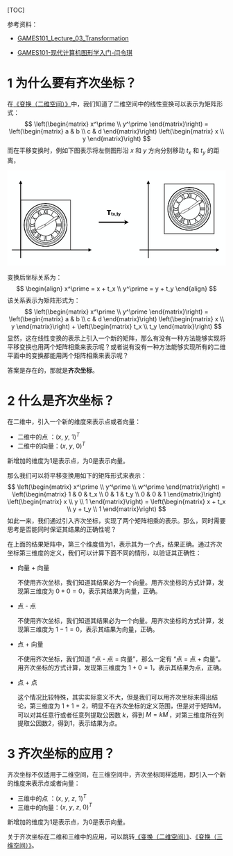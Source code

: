 [TOC]

参考资料：

- [GAMES101_Lecture_03_Transformation](./resources/GAMES101/GAMES101_Lecture_03_Transformation.pdf)

- [GAMES101-现代计算机图形学入门-闫令琪](https://www.bilibili.com/video/BV1X7411F744?p=3)



# 1 为什么要有齐次坐标？

在[《变换（二维空间）》](./变换（二维空间）.html)中，我们知道了二维空间中的线性变换可以表示为矩阵形式：
$$
\left(\begin{matrix} x^\prime \\ y^\prime \end{matrix}\right) = 
\left(\begin{matrix} a & b \\ c & d \end{matrix}\right)
\left(\begin{matrix} x \\ y \end{matrix}\right)
$$
而在平移变换时，例如下图表示将左侧图形沿 $x$ 和 $y$ 方向分别移动 $t_x$ 和 $t_y$ 的距离，

![](./resources/images/3.1.png)

变换后坐标关系为：
$$
\begin{align}
x^\prime = x + t_x \\
y^\prime = y + t_y
\end{align}
$$
该关系表示为矩阵形式为：
$$
\left(\begin{matrix} x^\prime \\ y^\prime \end{matrix}\right) = 
\left(\begin{matrix} a & b \\ c & d \end{matrix}\right)
\left(\begin{matrix} x \\ y \end{matrix}\right) + 
\left(\begin{matrix} t_x \\ t_y \end{matrix}\right)
$$
显然，这在线性变换的表示上引入一个新的矩阵，那么有没有一种方法能够实现将平移变换也用两个矩阵相乘来表示呢？或者说有没有一种方法能够实现所有的二维平面中的变换都能用两个矩阵相乘来表示呢？



答案是存在的，那就是**齐次坐标**。



# 2 什么是齐次坐标？

在二维中，引入一个新的维度来表示点或者向量：

- 二维中的点    ：$(x,\ y,\ 1)^T$
- 二维中的向量：$(x,\ y,\ 0)^T$

新增加的维度为1是表示点，为0是表示向量。



那么我们可以将平移变换用如下的矩阵形式来表示：
$$
\left(\begin{matrix} x^\prime \\ y^\prime \\ w^\prime \end{matrix}\right) = 
\left(\begin{matrix} 1 & 0 & t_x \\ 0 & 1 & t_y \\ 0 & 0 & 1 \end{matrix}\right)
\left(\begin{matrix} x \\ y \\ 1 \end{matrix}\right) = 
\left(\begin{matrix} x + t_x \\ y + t_y \\ 1 \end{matrix}\right)
$$
如此一来，我们通过引入齐次坐标，实现了两个矩阵相乘的表示。那么，同时需要思考是否能同时保证其结果的正确性呢？



在上面的结果矩阵中，第三个维度值为1，表示其为一个点，结果正确。通过齐次坐标第三维度的定义，我们可以计算下面不同的情形，以验证其正确性：

- 向量 + 向量

  不使用齐次坐标，我们知道其结果必为一个向量。用齐次坐标的方式计算，发现第三维度为 $0 + 0 = 0$，表示其结果为向量，正确。

- 点 - 点 

  不使用齐次坐标，我们知道其结果必为一个向量。用齐次坐标的方式计算，发现第三维度为 $1 - 1 = 0$，表示其结果为向量，正确。

- 点 + 向量

  不使用齐次坐标，我们知道 “点 - 点 = 向量”，那么一定有 “点 = 点 + 向量”。用齐次坐标的方式计算，发现第三维度为 $1 + 0 = 1$，表示其结果为点，正确。

- 点 + 点

  这个情况比较特殊，其实实际意义不大，但是我们可以用齐次坐标来得出结论，第三维度为 $1 + 1 = 2$，明显不在齐次坐标的定义范围，但是对于矩阵M，可以对其任意行或者任意列提取公因数 $k$，得到 $M = kM^\prime$，对第三维度所在列提取公因数2，得到1，表示结果为点。



# 3 齐次坐标的应用？

齐次坐标不仅适用于二维空间，在三维空间中，齐次坐标同样适用，即引入一个新的维度来表示点或者向量：

- 三维中的点    ：$(x,\ y,\ z,\ 1)^T$
- 三维中的向量：$(x,\ y,\ z,\ 0)^T$

新增加的维度为1是表示点，为0是表示向量。



关于齐次坐标在二维和三维中的应用，可以跳转[《变换（二维空间）》](./变换（二维空间）.html)、[《变换（三维空间）》](./变换（三维空间）.html)。